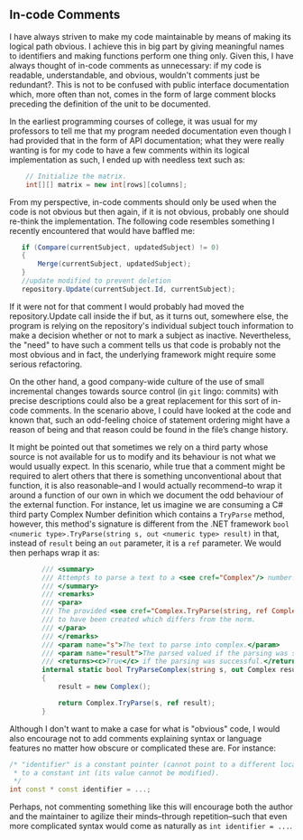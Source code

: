 ## In-code Comments

I have always striven to make my code maintainable by means of making its logical path obvious. I achieve this in big part by giving meaningful names to identifiers and making functions perform one thing only. Given this, I have always thought of in-code comments as unnecessary: if my code is readable, understandable, and obvious, wouldn't comments just be redundant?. This is not to be confused with public interface documentation which, more often than not, comes in the form of large comment blocks preceding the definition of the unit to be documented.

In the earliest programming courses of college, it was usual for my professors to tell me that my program needed documentation even though I had provided that in the form of API documentation; what they were really wanting is for my code to have a few comments within its logical implementation as such, I ended up with needless text such as:


```java
    // Initialize the matrix.
    int[][] matrix = new int[rows][columns];
```

From my perspective, in-code comments should only be used when the code is not obvious but then again, if it is not obvious, probably one should re-think the implementation. The following code resembles something I recently encountered that would have baffled me:

```c#
   if (Compare(currentSubject, updatedSubject) != 0)
   {
       Merge(currentSubject, updatedSubject);    
   }
   //update modified to prevent deletion
   repository.Update(currentSubject.Id, currentSubject);
```

If it were not for that comment I would probably had moved the repository.Update call inside the if but, as it turns out, somewhere else, the program is relying on the repository's individual subject touch information to make a decision whether or not to mark a subject as inactive. Nevertheless, the "need" to have such a comment tells us that code is probably not the most obvious and in fact, the underlying framework might require some serious refactoring.

On the other hand, a good company-wide culture of the use of small incremental changes towards source control (in `git` lingo: commits) with precise descriptions could also be a great replacement for this sort of in-code comments. In the scenario above, I could have looked at the code and known that, such an odd-feeling choice of statement ordering might have a reason of being and that reason could be found in the file’s change history.

It might be pointed out that sometimes we rely on a third party whose source is not available for us to modify and its behaviour is not what we would usually expect. In this scenario, while true that a comment might be required to alert others that there is something unconventional about that function, it is also reasonable–and I would actually recommend–to wrap it around a function of our own in which we document the odd behaviour of the external function. For instance, let us imagine we are consuming a C# third party Complex Number definition which contains a `TryParse` method, however, this method's signature is different from the .NET framework `bool <numeric type>.TryParse(string s, out <numeric type> result)` in that, instead of `result` being an `out` parameter, it is a `ref` parameter. We would then perhaps wrap it as:

```c#
        /// <summary>
        /// Attempts to parse a text to a <see cref="Complex"/> number. 
        /// </summary>
        /// <remarks>
        /// <para>
        /// The provided <see cref="Complex.TryParse(string, ref Complex)"/> method requires the result
        /// to have been created which differs from the norm.
        /// </para>
        /// </remarks>
        /// <param name="s">The text to parse into complex.</param>
        /// <param name="result">The parsed valued if the parsing was successful.</param>
        /// <returns><c>True</c> if the parsing was successful.</returns>
        internal static bool TryParseComplex(string s, out Complex result)
        {
            result = new Complex();

            return Complex.TryParse(s, ref result);
        }
```

Although I don't want to make a case for what is "obvious" code, I would also encourage not to add comments explaining syntax or language features no matter how obscure or complicated these are. For instance:

```c++
/* "identifier" is a constant pointer (cannot point to a different location) 
 * to a constant int (its value cannot be modified).
 */
int const * const identifier = ...;
```

Perhaps, not commenting something like this will encourage both the author and the maintainer to agilize their minds–through repetition–such that even more complicated syntax would come as naturally as `int identifier = ...`.

